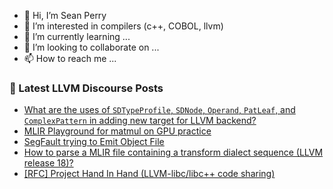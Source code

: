 - 👋 Hi, I’m Sean Perry
- 👀 I’m interested in compilers (c++, COBOL, llvm)
- 🌱 I’m currently learning ...
- 💞️ I’m looking to collaborate on ...
- 📫 How to reach me ...

<!---
s66perry/s66perry is a ✨ special ✨ repository because its `README.md` (this file) appears on your GitHub profile.
You can click the Preview link to take a look at your changes.
--->
### 📕 Latest LLVM Discourse Posts

<!-- DISCOURSE-LLVM:START -->
- [What are the uses of `SDTypeProfile`, `SDNode`, `Operand`, `PatLeaf`, and `ComplexPattern` in adding new target for LLVM backend?](https://discourse.llvm.org/t/what-are-the-uses-of-sdtypeprofile-sdnode-operand-patleaf-and-complexpattern-in-adding-new-target-for-llvm-backend/77950#post_2)
- [MLIR Playground for matmul on GPU practice](https://discourse.llvm.org/t/mlir-playground-for-matmul-on-gpu-practice/77963#post_1)
- [SegFault trying to Emit Object File](https://discourse.llvm.org/t/segfault-trying-to-emit-object-file/77953#post_2)
- [How to parse a MLIR file containing a transform dialect sequence &lpar;LLVM release 18&rpar;?](https://discourse.llvm.org/t/how-to-parse-a-mlir-file-containing-a-transform-dialect-sequence-llvm-release-18/77959#post_2)
- [[RFC] Project Hand In Hand &lpar;LLVM-libc/libc++ code sharing&rpar;](https://discourse.llvm.org/t/rfc-project-hand-in-hand-llvm-libc-libc-code-sharing/77701#post_2)
<!-- DISCOURSE-LLVM:END -->
